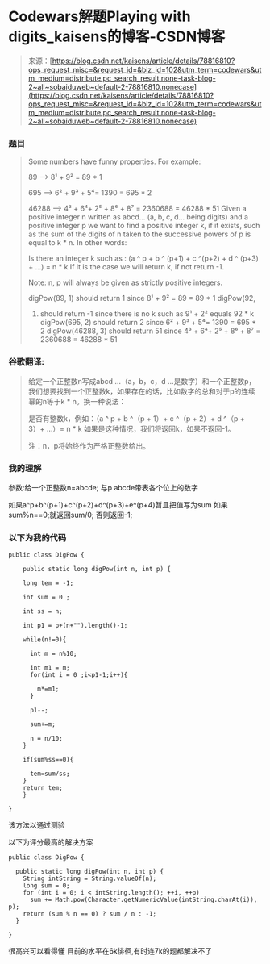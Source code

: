 <!--yml
category: codewars
date: 2022-08-13 11:48:39
-->

# Codewars解题Playing with digits_kaisens的博客-CSDN博客

> 来源：[https://blog.csdn.net/kaisens/article/details/78816810?ops_request_misc=&request_id=&biz_id=102&utm_term=codewars&utm_medium=distribute.pc_search_result.none-task-blog-2~all~sobaiduweb~default-2-78816810.nonecase](https://blog.csdn.net/kaisens/article/details/78816810?ops_request_misc=&request_id=&biz_id=102&utm_term=codewars&utm_medium=distribute.pc_search_result.none-task-blog-2~all~sobaiduweb~default-2-78816810.nonecase)

### 题目

> Some numbers have funny properties. For example:
> 
> 89 –> 8¹ + 9² = 89 * 1
> 
> 695 –> 6² + 9³ + 5⁴= 1390 = 695 * 2
> 
> 46288 –> 4³ + 6⁴+ 2⁵ + 8⁶ + 8⁷ = 2360688 = 46288 * 51 Given a
> positive integer n written as abcd… (a, b, c, d… being digits) and
> a positive integer p we want to find a positive integer k, if it
> exists, such as the sum of the digits of n taken to the successive
> powers of p is equal to k * n. In other words:
> 
> Is there an integer k such as : (a ^ p + b ^ (p+1) + c ^(p+2) + d ^
> (p+3) + …) = n * k If it is the case we will return k, if not return
> -1.
> 
> Note: n, p will always be given as strictly positive integers.
> 
> digPow(89, 1) should return 1 since 8¹ + 9² = 89 = 89 * 1 digPow(92,
> 1) should return -1 since there is no k such as 9¹ + 2² equals 92 * k
> digPow(695, 2) should return 2 since 6² + 9³ + 5⁴= 1390 = 695 * 2
> digPow(46288, 3) should return 51 since 4³ + 6⁴+ 2⁵ + 8⁶ + 8⁷ =
> 2360688 = 46288 * 51

### 谷歌翻译:

> 给定一个正整数n写成abcd …（a，b，c，d
> …是数字）和一个正整数p，我们想要找到一个正整数k，如果存在的话，比如数字的总和对于p的连续幂的n等于k * n。换一种说法：
> 
> 是否有整数k，例如：（a ^ p + b ^（p + 1）+ c ^（p + 2）+ d ^（p + 3）+ …）= n * k
> 如果是这种情况，我们将返回k，如果不返回-1。
> 
> 注：n，p将始终作为严格正整数给出。

### 我的理解

参数:给一个正整数n=abcde; 与p
abcde带表各个位上的数字

如果a^p+b^(p+1)+c^(p+2)+d^(p+3)+e^(p+4)暂且把值写为sum
如果sum%n==0;就返回sum/0;
否则返回-1;

### 以下为我的代码

```
public class DigPow {

    public static long digPow(int n, int p) {

    long tem = -1;

    int sum = 0 ;

    int ss = n;

    int p1 = p+(n+"").length()-1;

    while(n!=0){

      int m = n%10;

      int m1 = m;
      for(int i = 0 ;i<p1-1;i++){

        m*=m1;
      }

      p1--;

      sum+=m;

      n = n/10;
    }

    if(sum%ss==0){

      tem=sum/ss;
    }
    return tem;
    }

}
```

该方法以通过测验

以下为评分最高的解决方案

```
public class DigPow {

  public static long digPow(int n, int p) {
    String intString = String.valueOf(n);
    long sum = 0;
    for (int i = 0; i < intString.length(); ++i, ++p)
      sum += Math.pow(Character.getNumericValue(intString.charAt(i)), p);
    return (sum % n == 0) ? sum / n : -1;
  }

}
```

很高兴可以看得懂
目前的水平在6k徘徊,有时连7k的题都解决不了